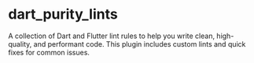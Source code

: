 # dart_purity_lints
A collection of Dart and Flutter lint rules to help you write clean, high-quality, and performant code. This plugin includes custom lints and quick fixes for common issues.
